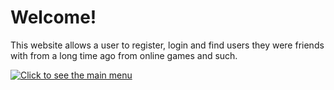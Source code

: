 # Welcome!
This website allows a user to register, login and find users they were friends with from a long time ago from online games and such.

[![Click to see the main menu](https://i.gyazo.com/dde7e9649dd835e6ead3d2b99b4ef550.gif)](https://gyazo.com/dde7e9649dd835e6ead3d2b99b4ef550)
